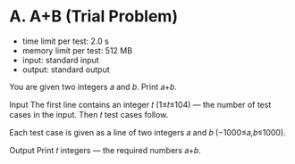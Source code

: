 # A. A+B (Trial Problem)
- time limit per test: 2.0 s
- memory limit per test: 512 MB
- input: standard input
- output: standard output

You are given two integers 𝑎 and 𝑏. Print 𝑎+𝑏.

Input
The first line contains an integer 𝑡 (1≤𝑡≤104) — the number of test cases in the input. Then 𝑡 test cases follow.

Each test case is given as a line of two integers 𝑎 and 𝑏 (−1000≤𝑎,𝑏≤1000).

Output
Print 𝑡 integers — the required numbers 𝑎+𝑏.

